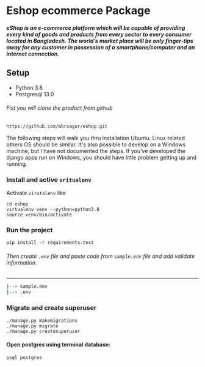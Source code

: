 # Eshop ecommerce Package
##### eShop is an e-commerce platform which will be capable of providing every kind of goods and products from every sector to every consumer located in Bangladesh. The world’s market place will be only finger-tips away for any customer in possession of a smartphone/computer and an internet connection.

## Setup
- Python 3.8
- Postgresql 13.0

###### Fist you will clone the product from github
```bash
https://github.com/mbrsagor/eshop.git
```

The following steps will walk you thru installation Ubuntu. Linux related others OS should be similar.
It's also possible to develop on a Windows machine, but I have not documented the steps.
If you've developed the django apps run on Windows, you should have little problem getting
up and running.


### Install and active ```vritualenv```
Activate `virutalenv` like
```
cd eshop
virtualenv venv --python=python3.8
source venv/bin/activate
```

### Run the project
```
pip install -r requirements.text
```
###### Then create ``.env`` file and paste code from `sample.env` file and add validate information.

-------------------------------------------
```bash
|--> sample.env
|--> .env
```

### Migrate and create superuser
```
./manage.py makemigrations
./manage.py migrate
./manage.py createsuperuser
```

#### Open postgres using terminal database:
```
psql postgres 
```
